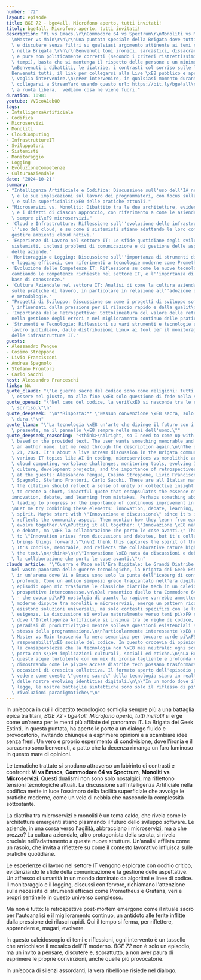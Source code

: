 ```yaml
---
number: '72'
layout: episode
title: BGE 72 - bge4all. Microfono aperto, tutti invitati!
titolo: bge4all. Microfono aperto, tutti invitati!
description: "Vi vs Emacs.\r\nCommodore 64 vs Spectrum\r\nMonoliti vs Microservizi\r\
  \nMaster vs Main\r\n\r\nUna puntata speciale della Brigata dove tutti possono intervenire\
  \ e discutere senza filtri su qualsiasi argomento attinente ai temi che trattiamo\
  \ nella Brigata.\r\n\r\nBenvenuti toni ironici, sarcastici, dissacranti, divertenti\
  \ e pure non politicamente corretti (secondo i criteri ristrettissimi di questi\
  \ tempi), basta che si mantenga il rispetto delle persone e un minimo di decenza.\r\
  \nBenvenuti i dibattiti, le diatribe, i contrasti col sorriso sulle labbra.\r\n\
  Benvenuti tutti, il link per collegarsi alla Live \xE8 pubblico e aperto a chiunque\
  \ voglia intervenire.\n\nPer intervenire, in qualsiasi momento durante la live,\
  \ collegarsi a StreamYard usando questo url: https://bit.ly/bge4all\n\r\nUn esperimento\
  \ a ruota libera,  vediamo cosa ne viene fuori."
duration: 10981
youtube: VVDcoA1ebQ0
tags:
- IntelligenzaArtificiale
- Codifica
- Microservizi
- Monoliti
- CloudComputing
- InfrastruttureIT
- Sviluppatori
- Sistemisti
- Monitoraggio
- Logging
- EvoluzioneCompetenze
- CulturaAziendale
date: '2024-10-21'
summary:
- "Intelligenza Artificiale e Codifica: Discussione sull'uso dell'IA nella codifica\
  \ e le sue implicazioni sul lavoro dei programmatori, con focus sulla facilit\xE0\
  \ e sulla superficialit\xE0 delle pratiche attuali."
- "Microservizi vs. Monoliti: Dibattito tra le due architetture, evidenziando i pregi\
  \ e i difetti di ciascun approccio, con riferimento a come le aziende stiano adottando\
  \ sempre pi\xF9 microservizi."
- 'Cloud e Infrastrutture: Riflessione sull''evoluzione delle infrastrutture IT con
  l''uso del cloud, e su come i sistemisti stiano adattando le loro competenze per
  gestire ambienti cloud nativi.'
- 'Esperienze di Lavoro nel settore IT: Le sfide quotidiane degli sviluppatori e dei
  sistemisti, inclusi problemi di comunicazione e di gestione delle aspettative all''interno
  delle aziende.'
- 'Monitoraggio e Logging: Discussione sull''importanza di strumenti di monitoraggio
  e logging efficaci, con riferimenti a tecnologie moderne come Prometheus e Grafana.'
- 'Evoluzione delle Competenze IT: Riflessione su come le nuove tecnologie stiano
  cambiando le competenze richieste nel settore IT, e l''importanza di avere una solida
  base di conoscenze.'
- 'Cultura Aziendale nel settore IT: Analisi di come la cultura aziendale influisca
  sulle pratiche di lavoro, in particolare in relazione all''adozione di nuove tecnologie
  e metodologie.'
- "Progetti di Sviluppo: Discussione su come i progetti di sviluppo software siano\
  \ influenzati dalla pressione per il rilascio rapido e dalla qualit\xE0 del codice."
- 'Importanza delle Retrospettive: Sottolineatura del valore delle retrospettive post-mortem
  nella gestione degli errori e nel miglioramento continuo delle pratiche lavorative.'
- 'Strumenti e Tecnologie: Riflessioni su vari strumenti e tecnologie utilizzate nel
  lavoro quotidiano, dalle distribuzioni Linux ai tool per il monitoraggio e la gestione
  delle infrastrutture IT.'
guests:
- Alessandro Pengue
- Cosimo Streppone
- Livio Francisconi
- Andrea Spagnolo
- Stefano Frontori
- Carlo Sacchi
host: Alessandro Franceschi
links: NA
quote_claude: "\"Le guerre sacre del codice sono come religioni: tutti credono di\
  \ essere nel giusto, ma alla fine \xE8 solo questione di fede nella sintassi.\"\n"
quote_openai: "\"Nel caos del codice, la verit\xE0 si nasconde tra le righe di un\
  \ sorriso.\"\n"
quote_deepseek: "\n**Risposta:** \"Nessun convenzione \xE8 sacra, solo il lavoro che\
  \ dura.\"\n"
quote_llama: "\"La tecnologia \xE8 un'arte che dipinge il futuro con i colori del\
  \ presente, ma il pennello \xE8 sempre nelle mani dell'uomo.\""
quote_deepseek_reasoning: "<think>\nAlright, so I need to come up with a citation\
  \ based on the provided text. The user wants something memorable and impactful without\
  \ an author name. Let me read through the description again.\n\nThe date is October\
  \ 21, 2024. It's about a live stream discussion in the Brigata community, covering\
  \ various IT topics like AI in coding, microservices vs monolithic architectures,\
  \ cloud computing, workplace challenges, monitoring tools, evolving IT skills, azienda\
  \ culture, development projects, and the importance of retrospectives.\n\nLooking\
  \ at the guests: Alessandro Pengue, Cosimo Streppone, Livio Francisconi, Andrea\
  \ Spagnolo, Stefano Frontori, Carlo Sacchi. These are all Italian names, so maybe\
  \ the citation should reflect a sense of unity or collective insight.\n\nI need\
  \ to create a short, impactful quote that encapsulates the essence of the discussion\u2014\
  innovation, debate, and learning from mistakes. Perhaps something about collaboration\
  \ leading to progress or the importance of continuous improvement in IT practices.\n\
  \nLet me try combining these elements: innovation, debate, learning, and the collaborative\
  \ spirit. Maybe start with \"Innovazione e discussione\" since it's in Italian and\
  \ reflects the community aspect. Then mention how they learn from each other and\
  \ evolve together.\n\nPutting it all together: \"Innovazione \xE8 nata da discussioni\
  \ e debate, ma \xE8 la collaborazione che porto le cose avanti.\" That translates\
  \ to \"Innovation arises from discussions and debates, but it's collaboration that\
  \ brings things forward.\"\n\nI think this captures the spirit of the event well.\
  \ It's concise, memorable, and reflects the collaborative nature highlighted in\
  \ the text.\n</think>\n\n\"Innovazione \xE8 nata da discussioni e debate, ma \xE8\
  \ la collaborazione che porto le cose avanti.\"\n"
claude_article: "\"Guerra e Pace nell'Era Digitale: Le Grandi Diatribe Tech\"\n\n\
  Nel vasto panorama delle guerre tecnologiche, la Brigata dei Geek Estinti si immerge\
  \ in un'arena dove Vi e Emacs sono solo la punta dell'iceberg di conflitti ben pi\xF9\
  \ profondi. Come un antico simposio greco trapiantato nell'era digitale, questo\
  \ episodio open mic trasforma le classiche diatribe tech in un caleidoscopio di\
  \ prospettive interconnesse.\n\nDal romantico duello tra Commodore 64 e Spectrum\
  \ - che evoca pi\xF9 nostalgia di quanto la ragione vorrebbe ammettere - fino alle\
  \ moderne dispute tra monoliti e microservizi, emerge un pattern ricorrente: non\
  \ esistono soluzioni universali, ma solo contesti specifici con le loro peculiari\
  \ esigenze. La discussione si evolve naturalmente verso temi pi\xF9 contemporanei,\
  \ dove l'Intelligenza Artificiale si insinua tra le righe di codice, promettendo\
  \ paradisi di produttivit\xE0 mentre solleva questioni esistenziali sulla natura\
  \ stessa della programmazione.\n\nParticolarmente interessante \xE8 come il dibattito\
  \ Master vs Main trascenda la mera semantica per toccare corde pi\xF9 profonde sulla\
  \ responsabilit\xE0 sociale del codice. In questo crocevia di opinioni, emerge chiara\
  \ la consapevolezza che la tecnologia non \xE8 mai neutrale: ogni scelta tecnica\
  \ porta con s\xE9 implicazioni culturali, sociali ed etiche.\n\nLa Brigata naviga\
  \ queste acque turbolente con un mix di ironia tagliente e profonda competenza tecnica,\
  \ dimostrando come le pi\xF9 accese diatribe tech possano trasformarsi in costruttive\
  \ occasioni di crescita collettiva. Il formato aperto dell'episodio permette di\
  \ vedere come queste \"guerre sacre\" della tecnologia siano in realt\xE0 specchi\
  \ delle nostre evolving identities digitali.\n\n\"In un mondo dove il codice \xE8\
  \ legge, le nostre battaglie sintattiche sono solo il riflesso di pi\xF9 profonde\
  \ rivoluzioni paradigmatiche\"\n"
---
```

In un’epoca in cui il dibattito tecnologico somiglia sempre più a una battaglia epica tra titani, *BGE 72 - bge4all. Microfono aperto, tutti invitati!* si erge come un’arena per le menti più affilate del panorama IT. La Brigata dei Geek Estinti, in questa puntata, ha aperto le porte a un dialogo fluido e provocatorio, invitando chiunque a esprimere opinioni e a scambiare idee senza freni. Un vero e proprio esperimento di condivisione, dove l'ironia e il sarcasmo sono benvenuti, a patto che la decenza rimanga un faro luminoso in questo mare di opinioni.

Le tematiche trattate si snodano attraverso un labirinto di contrasti e confronti: **Vi vs Emacs**, **Commodore 64 vs Spectrum**, **Monoliti vs Microservizi**. Questi dualismi non sono solo nostalgici, ma riflettono tensioni tecnologiche attuali. La discussione sull’Intelligenza Artificiale nella codifica mette in luce l’ossimoro della facilità superficiale che avvolge le pratiche moderne, come un velo di nebbia che nasconde la complessità sottostante.

La diatriba tra microservizi e monoliti è un tema caldo, che rivela come le architetture emergenti stiano plasmando il futuro dello sviluppo software. Le aziende, in una corsa verso l'agilità, abbracciano i microservizi, ma a che prezzo? La cultura aziendale, altro protagonista della serata, si rivela cruciale nell’adattamento a queste nuove strutture. Un’analisi affilata come un rasoio, che invita a riflettere su come il contesto lavorativo influisca sulle pratiche quotidiane.

Le esperienze di lavoro nel settore IT vengono esplorate con occhio critico, evidenziando le sfide della comunicazione e la gestione delle aspettative. Un affresco di umanità in un mondo dominato da algoritmi e linee di codice. Il monitoraggio e il logging, discussi con fervore, richiamano l'attenzione sulla necessità di strumenti efficaci come Prometheus e Grafana, veri e propri sentinelle in questo universo complesso.

Ma non è tutto: le retrospettive post-mortem emergono come il rituale sacro per l'autoanalisi e il miglioramento continuo, un antidoto alle ferite inflitte dalla pressione dei rilasci rapidi. Qui il tempo si ferma, per riflettere, apprendere e, magari, evolvere.

In questo caleidoscopio di temi e riflessioni, ogni intervento è un tassello che arricchisce il mosaico dell’IT moderno. *BGE 72* non è solo un episodio, ma un invito a pensare, discutere e, soprattutto, a non aver paura di esprimere le proprie convinzioni, anche quelle più provocatorie. 

In un’epoca di silenzi assordanti, la vera ribellione risiede nel dialogo.
